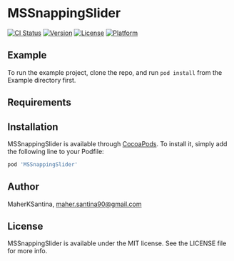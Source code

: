 # MSSnappingSlider

[![CI Status](https://img.shields.io/travis/MaherKSantina/MSSnappingSlider.svg?style=flat)](https://travis-ci.org/MaherKSantina/MSSnappingSlider)
[![Version](https://img.shields.io/cocoapods/v/MSSnappingSlider.svg?style=flat)](https://cocoapods.org/pods/MSSnappingSlider)
[![License](https://img.shields.io/cocoapods/l/MSSnappingSlider.svg?style=flat)](https://cocoapods.org/pods/MSSnappingSlider)
[![Platform](https://img.shields.io/cocoapods/p/MSSnappingSlider.svg?style=flat)](https://cocoapods.org/pods/MSSnappingSlider)

## Example

To run the example project, clone the repo, and run `pod install` from the Example directory first.

## Requirements

## Installation

MSSnappingSlider is available through [CocoaPods](https://cocoapods.org). To install
it, simply add the following line to your Podfile:

```ruby
pod 'MSSnappingSlider'
```

## Author

MaherKSantina, maher.santina90@gmail.com

## License

MSSnappingSlider is available under the MIT license. See the LICENSE file for more info.
